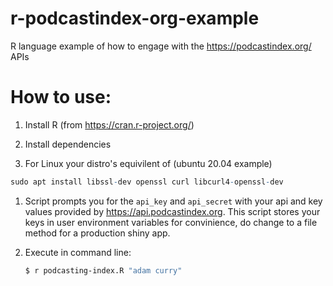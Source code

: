# r-podcastindex-org-example
R language example of how to engage with the https://podcastindex.org/ APIs 

# How to use:

1. Install R (from https://cran.r-project.org/)

1. Install dependencies 
  1. For Linux your distro's equivilent of (ubuntu 20.04 example)
  ```R
  sudo apt install libssl-dev openssl curl libcurl4-openssl-dev
  ```

1. Script prompts you for the `api_key` and `api_secret` with your api and key values provided by https://api.podcastindex.org.  This script stores your keys in user environment variables for convinience, do change to a file method for a production shiny app.


1. Execute in command line:
    ```bash
    $ r podcasting-index.R "adam curry"
    ```
